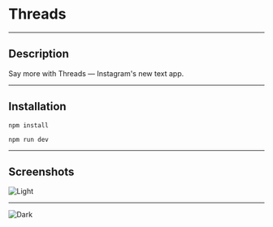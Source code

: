 # Threads

---

## Description

Say more with Threads — Instagram's new text app.

---

## Installation

```
npm install

npm run dev
```

---

## Screenshots 

![Light](https://cdn.discordapp.com/attachments/767094056374763534/1131651621982576800/IMG_3073.png)

---

![Dark](https://media.discordapp.net/attachments/767094056374763534/1131651621424730214/IMG_3072.png)